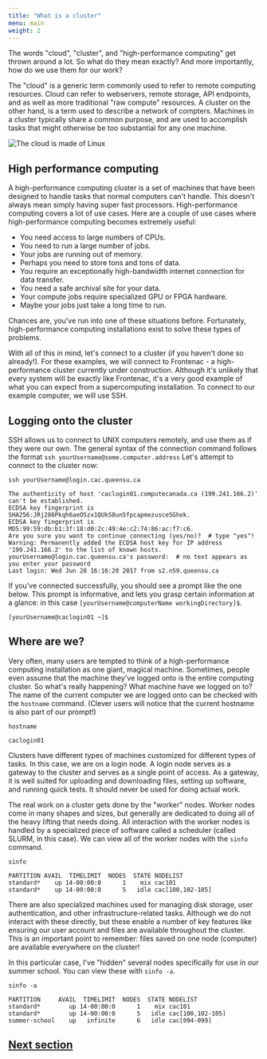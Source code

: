 ```yaml
---
title: "What is a cluster"
menu: main
weight: 2
---
```


The words "cloud", "cluster", and "high-performance computing" get thrown around a lot.
So what do they mean exactly?
And more importantly, how do we use them for our work?

The "cloud" is a generic term commonly used to refer to remote computing resources.
Cloud can refer to webservers, remote storage, API endpoints, and as well as more traditional "raw compute" resources. 
A cluster on the other hand, is a term used to describe a network of compters.
Machines in a cluster typically share a common purpose, 
and are used to accomplish tasks that might otherwise be too substantial for any one machine. 

![The cloud is made of Linux](../files/linux-cloud.jpg)

## High performance computing

A high-performance computing cluster is a set of machines that have been 
designed to handle tasks that normal computers can't handle.
This doesn't always mean simply having super fast processors. 
High-performance computing covers a lot of use cases.
Here are a couple of use cases where high-performance computing becomes extremely useful:

* You need access to large numbers of CPUs.
* You need to run a large number of jobs.
* Your jobs are running out of memory.
* Perhaps you need to store tons and tons of data.
* You require an exceptionally high-bandwidth internet connection for data transfer.
* You need a safe archival site for your data.
* Your compute jobs require specialized GPU or FPGA hardware.
* Maybe your jobs just take a long time to run.

Chances are, you've run into one of these situations before.
Fortunately, high-performance computing installations exist to solve these types of problems.

With all of this in mind, let's connect to a cluster (if you haven't done so already!). 
For these examples, we will connect to Frontenac - a high-performance cluster currently under construction.
Although it's unlikely that every system will be exactly like Frontenac, 
it's a very good example of what you can expect from a supercomputing installation.
To connect to our example computer, we will use SSH. 

## Logging onto the cluster

SSH allows us to connect to UNIX computers remotely, and use them as if they were our own.
The general syntax of the connection command follows the format `ssh yourUsername@some.computer.address`
Let's attempt to connect to the cluster now:
```
ssh yourUsername@login.cac.queensu.ca
```
```
The authenticity of host 'caclogin01.computecanada.ca (199.241.166.2)' can't be established.
ECDSA key fingerprint is SHA256:JRj286Pkqh6aeO5zx1QUkS8un5fpcapmezusceSGhok.
ECDSA key fingerprint is MD5:99:59:db:b1:3f:18:d0:2c:49:4e:c2:74:86:ac:f7:c6.
Are you sure you want to continue connecting (yes/no)?  # type "yes"!
Warning: Permanently added the ECDSA host key for IP address '199.241.166.2' to the list of known hosts.
yourUsername@login.cac.queensu.ca's password:  # no text appears as you enter your password
Last login: Wed Jun 28 16:16:20 2017 from s2.n59.queensu.ca
```

If you've connected successfully, you should see a prompt like the one below. 
This prompt is informative, and lets you grasp certain information at a glance:
in this case `[yourUsername@computerName workingDirectory]$`.

```{.output}
[yourUsername@caclogin01 ~]$
```

## Where are we? 

Very often, many users are tempted to think of a high-performance computing installation as one giant, magical machine.
Sometimes, people even assume that the machine they've logged onto is the entire computing cluster.
So what's really happening? What machine have we logged on to?
The name of the current computer we are logged onto can be checked with the `hostname` command.
(Clever users will notice that the current hostname is also part of our prompt!)

```
hostname
```
```
caclogin01
```

Clusters have different types of machines customized for different types of tasks.
In this case, we are on a login node.
A login node serves as a gateway to the cluster and serves as a single point of access.
As a gateway, it is well suited for uploading and downloading files, setting up software, and running quick tests.
It should never be used for doing actual work.

The real work on a cluster gets done by the "worker" nodes.
Worker nodes come in many shapes and sizes, but generally are dedicated to doing all of the heavy lifting that needs doing. 
All interaction with the worker nodes is handled by a specialized piece of software called a scheduler (called SLURM, in this case). 
We can view all of the worker nodes with the `sinfo` command.

```
sinfo
```
```
PARTITION AVAIL  TIMELIMIT  NODES  STATE NODELIST
standard*    up 14-00:00:0      1    mix cac101
standard*    up 14-00:00:0      5   idle cac[100,102-105]
```

There are also specialized machines used for managing disk storage, user authentication, 
and other infrastructure-related tasks. 
Although we do not interact with these directly, 
but these enable a number of key features like ensuring our user account and files are available throughout the cluster.
This is an important point to remember: 
files saved on one node (computer) are available everywhere on the cluster!

In this particular case, I've "hidden" several nodes specifically for use in our summer school.
You can view these with `sinfo -a`.

```
sinfo -a 
```
```
PARTITION     AVAIL  TIMELIMIT  NODES  STATE NODELIST
standard*        up 14-00:00:0      1    mix cac101
standard*        up 14-00:00:0      5   idle cac[100,102-105]
summer-school    up   infinite      6   idle cac[094-099]
```

## [Next section](../scheduler/)


